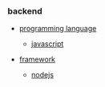 ### backend

  * [programming language](https://github.com/tegcommerce/tegcommerce-requisite/blob/master/programming-language.md)
    * [javascript](https://github.com/tegcommerce/tegcommerce-requisite/blob/master/javascript.md)
    
  * [framework]()
    * [nodejs](https://github.com/tegcommerce/tegcommerce-requisite/blob/master/nodejs.md)
